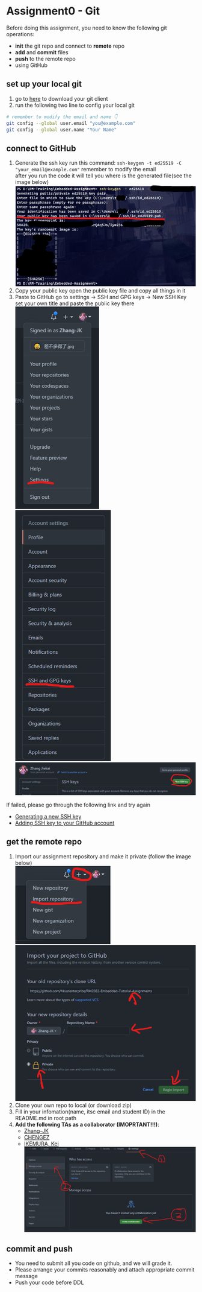 # Assignment0 - Git

Before doing this assignment, you need to know the following git operations:

- **init** the git repo and connect to **remote** repo
- **add** and **commit** files
- **push** to the remote repo
- using GitHub

## set up your local git
1. go to [here](https://git-scm.com/downloads) to download your git client  
2. run the following two line to config your local git  
```bash
# remember to modify the email and name 👇
git config --global user.email "you@example.com"
git config --global user.name "Your Name"
```

## connect to GitHub
1. Generate the ssh key
    run this command: ```ssh-keygen -t ed25519 -C "your_email@example.com"``` remember to modify the email  
    after you run the code it will tell you where is the generated file(see the image below)  
    ![](../imgs/git2.png)
2. Copy your public key
    open the public key file and copy all things in it  
3. Paste to GitHub
    go to settings -> SSH and GPG keys -> New SSH Key  
    set your own title and paste the public key there  
    ![](../imgs/git3.png) ![](../imgs/git4.png) ![](../imgs/git5.png)

If failed, please go through the following link and try again  
- [Generating a new SSH key](https://docs.github.com/en/github/authenticating-to-github/connecting-to-github-with-ssh/generating-a-new-ssh-key-and-adding-it-to-the-ssh-agent)
- [Adding SSH key to your GitHub account](https://docs.github.com/en/github-ae@latest/github/authenticating-to-github/connecting-to-github-with-ssh/adding-a-new-ssh-key-to-your-github-account)

## get the remote repo

1. Import our assignment repository and make it private (follow the image below)  
    ![](../imgs/git6.png)  
    ![](../imgs/git7.png)  
2. Clone your own repo to local (or download zip)
3. Fill in your infomation(name, itsc email and student ID) in the README.md in root path
4. **Add the following TAs as a collaborator (IMOPRTANT!!!)**:
    - [Zhang-JK](https://github.com/Zhang-JK)
    - [CHENGEZ](https://github.com/CHENGEZ)
    - [IKEMURA, Kei](https://github.com/Ikemura-kei)
    ![](../imgs/git8.png)
## commit and push

- You need to submit all you code on github, and we will grade it.
- Please arrange your commits reasonably and attach appropriate commit message
- Push your code before DDL
